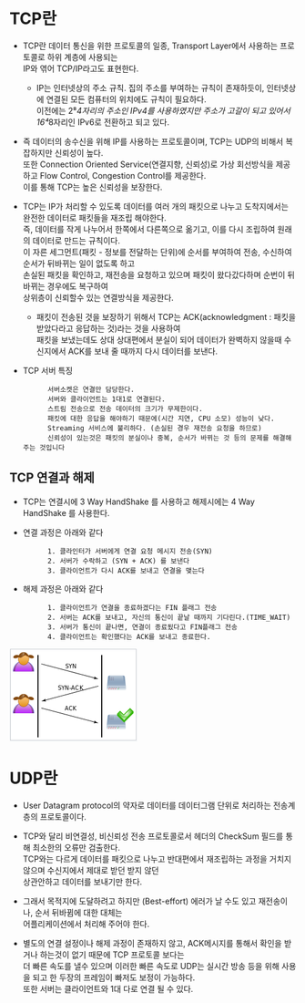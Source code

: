 # TCP란

- TCP란 데이터 통신을 위한 프로토콜의 일종, Transport Layer에서 사용하는 프로토콜로 하위 계층에 사용되는<br>
 IP와 엮어 TCP/IP라고도 표현한다.<br>
    - IP는 인터넷상의 주소 규칙. 집의 주소를 부여하는 규칙이 존재하듯이, 인터넷상에 연결된 모든 컴퓨터의 위치에도 규칙이 필요하다.<br>
    이전에는 2⁸*4자리의 주소인 IPv4를 사용하였지만 주소가 고갈이 되고 있어서 16⁴*8자리인 IPv6로 전환하고 되고 있다.
    
- 즉 데이터의 송수신을 위해 IP를 사용하는 프로토콜이며, TCP는 UDP의 비해서 복잡하지만 신뢰성이 높다.<br>
 또한 Connection Oriented Service(연결지향, 신뢰성)로 가상 회선방식을 제공하고 Flow Control, Congestion Control를 제공한다.<br>
 이를 통해 TCP는 높은 신뢰성을 보장한다.
 
- TCP는 IP가 처리할 수 있도록 데이터를 여러 개의 패킷으로 나누고 도착지에서는 완전한 데이터로 패킷들을 재조립 해야한다.<br>
즉, 데이터를 작게 나누어서 한쪽에서 다른쪽으로 옮기고, 이를 다시 조립하여 원래의 데이터로 만드는 규칙이다.<br> 
이 자른 세그먼트(패킷 - 정보를 전달하는 단위)에 순서를 부여하여 전송, 수신하여 순서가 뒤바뀌는 일이 없도록 하고<br>
손실된 패킷을 확인하고, 재전송을 요청하고 있으며 패킷이 왔다갔다하며 순번이 뒤바뀌는 경우에도 복구하여<br>
상위층이 신뢰할수 있는 연결방식을 제공한다.
    - 패킷이 전송된 것을 보장하기 위해서 TCP는 ACK(acknowledgment : 패킷을 받았다라고 응답하는 것)라는 것을 사용하여<br>
     패킷을 보냈는데도 상대 상대편에서 분실이 되어 데이터가 완벽하지 않을때 수신지에서 ACK를 보내 줄 때까지 다시 데이터를 보낸다.



- TCP 서버 특징


            서버소켓은 연결만 담당한다.
            서버와 클라이언트는 1대1로 연결된다.
            스트림 전송으로 전송 데이터의 크기가 무제한이다.
            패킷에 대한 응답을 해야하기 때문에(시간 지연, CPU 소모) 성능이 낮다.
            Streaming 서비스에 불리하다. (손실된 경우 재전송 요청을 하므로)
            신뢰성이 있는것은 패킷의 분실이나 중복, 순서가 바뀌는 것 등의 문제를 해결해 주는 것입니다

## TCP 연결과 해제

- TCP는 연결시에 3 Way HandShake 를 사용하고 해제시에는 4 Way HandShake 를 사용한다.

- 연결 과정은 아래와 같다


            1. 클라인터가 서버에게 연결 요청 메시지 전송(SYN)
            2. 서버가 수락하고 (SYN + ACK) 를 보낸다
            3. 클라이언트가 다시 ACK를 보내고 연결을 맺는다

- 해제 과정은 아래와 같다

            
            1. 클라이언트가 연결을 종료하겠다는 FIN 플래그 전송
            2. 서버는 ACK를 보내고, 자신의 통신이 끝날 때까지 기다린다.(TIME_WAIT)
            3. 서버가 통신이 끝나면, 연결이 종료됬다고 FIN플래그 전송
            4. 클라이언트는 확인했다는 ACK를 보내고 종료한다.

![213D0D44586CAA8C0D](../../images/213D0D44586CAA8C0D.png.png)




# UDP란

- User Datagram protocol의 약자로 데이터를 데이터그램 단위로 처리하는 전송계층의 프로토콜이다.
- TCP와 달리 비연결성, 비신뢰성 전송 프로토콜로서 헤더의 CheckSum 필드를 통해 최소한의 오류만 검출한다.<br>
TCP와는 다르게 데이터를 패킷으로 나누고 반대편에서 재조립하는 과정을 거치지 않으며 수신지에서 제대로 받던 받지 않던<br>
상관안하고 데이터를 보내기만 한다.

- 그래서 목적지에 도달하려고 하지만 (Best-effort) 에러가 날 수도 있고 재전송이나, 순서 뒤바뀜에 대한 대체는<br>
어플리케이션에서 처리해 주어야 한다.

- 별도의 연결 설정이나 해제 과정이 존재하지 않고, ACK메시지를 통해서 확인을 받거나 하는것이 없기 때문에 TCP 프로토콜 보다는<br>
더 빠른 속도를 낼수 있으며 이러한 빠른 속도로 UDP는 실시간 방송 등을 위해 사용을 되고 한 두장의 프레임이 빠저도 보정이 가능하다.<br>
또한 서버는 클라이언트와 1대 다로 연결 될 수 있다.

